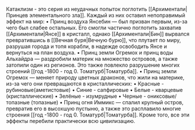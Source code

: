 Катаклизм - это серия из неудачных попыток поглотить [[Архиментали|Принцев элементального зла]]. Каждый из них оставил непоправимый эффект на мир:
• Принц воздуха Янсебин — был призван первым, из-за чего был слабее остальных. Его смогли частично поглотить захватив [[Архиментали|Янсе]] в кристалл, однако [[Архиментали|Бин]] вырвался превратившись в [[Вечная буря|Вечную бурю]], что плутает по миру, разрушая города и топя корабли, в надежде освободить Янсе и вернуться на план воздуха.
• Принц земли Огремох и принц воды Альхайдра — раздробили материк на множество островов, а также затопили один из регионов. Это также повлекло разрушение многих строений [[год -1800 - год 0. Томатурб|Томатурба]]. 
• Принц земли Огремох — меняет природу цветных драконов, что жили на материке, из-за чего они превращаются в кристаллических: 
	• Красные - рубиновые(аметистовые)
	• Синие - сапфировые
	• Белые - кварцевые (кристаллические)
	• Зелёные - изумрудные
	• Черные - ониксовые/топазные (топазные)
• Принц огня Иммикс — спалил крупный остров, превратив его в высохшую пустыню, а также это расплавило многие строения [[год -1800 - год 0. Томатурб|Томатурба]].
Кроме того, все эти эффекты перебили практически всю цивилизацию.